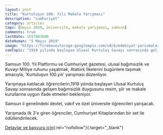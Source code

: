 ```yaml
---
layout: post
title: "Kurtuluşun 100. Yılı Makale Yarışması"
description: "cumhuriyet"
category: articles
tags: [mayıs 2019, üniversite, makale yarışması, samsun]
comments: true
lastDate: 1557003600
dateHuman: "5 Mayıs 2019"
image: "https://firebasestorage.googleapis.com/v0/b/edebiyat-yarismalari.appspot.com/o/kurtulus-makale-yarismasi.jpg?alt=media&token=87f4d262-8338-4118-8b23-4f381b20cb13"
comTopic: "1919 yılında başlayan Ulusal Kurtuluş Savaşı sonrasında gelişen bağımsızlık duygusu"
---
```


Samsun 100. Yıl Platformu ve Cumhuriyet gazetesi, ulusal bağımsızlık ve Kuvayı Milliye ruhunu yaşatmak, Atatürk İlkelerini bugünlere taşımak amacıyla, 'Kurtuluşun 100.yılı' yarışması düzenliyor.

Yarışmaya katılacak öğrencilerin,1919 yılında başlayan Ulusal Kurtuluş Savaşı sonrasında gelişen bağımsızlık duygusunu resim, şiir ve makale kurullarına uygun ifade etmeleri bekleniyor.

Samsun il genelindeki devlet, vakıf ve özel üniversite öğrencileri yarışacak.

Yarışmada ilk 3'e giren öğrenciler, Cumhuriyet Kitaplarından bir set ile ödüllendirilecek.

[Detaylar ve başvuru için](http://www.cumhuriyet.com.tr/haber/kultur-sanat/1303328/_Kurtulusun_100.yili__yarismasi_icin_basvurular_basliyor.html?utm_source=edebiyatyarismalari.com&utm_medium=affiliate){:rel="nofollow"}{:target="_blank"}
